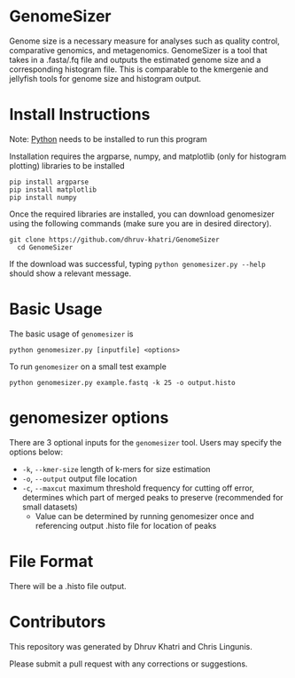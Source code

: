 # GenomeSizer

Genome size is a necessary measure for analyses such as quality control, comparative genomics, and metagenomics. GenomeSizer is a tool that takes in a .fasta/.fq file and outputs the estimated genome size and a corresponding histogram file. This is comparable to the kmergenie and jellyfish tools for genome size and histogram output.

# Install Instructions
Note: [Python](https://python.org/downloads/) needs to be installed to run this program

Installation requires the argparse, numpy, and matplotlib (only for histogram plotting) libraries to be installed
```
pip install argparse
pip install matplotlib
pip install numpy
```
Once the required libraries are installed, you can download genomesizer using the following commands (make sure you are in desired directory).
```
git clone https://github.com/dhruv-khatri/GenomeSizer
  cd GenomeSizer
```
If the download was successful, typing ```python genomesizer.py --help``` should show a relevant message.

# Basic Usage
The basic usage of ```genomesizer``` is 
```
python genomesizer.py [inputfile] <options>
```
To run ```genomesizer``` on a small test example
```
python genomesizer.py example.fastq -k 25 -o output.histo
```

# genomesizer options
There are 3 optional inputs for the ```genomesizer``` tool. Users may specify the options below:
 - ```-k```, ```--kmer-size``` length of k-mers for size estimation
 - ```-o```, ```--output``` output file location
 - ```-c```, ```--maxcut``` maximum threshold frequency for cutting off error, determines which part of merged peaks to preserve (recommended for small datasets)
    - Value can be determined by running genomesizer once and referencing output .histo file for location of peaks

# File Format
There will be a .histo file output.

# Contributors
This repository was generated by Dhruv Khatri and Chris Lingunis.

Please submit a pull request with any corrections or suggestions.
